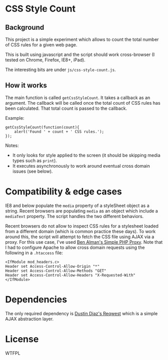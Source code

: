 # CSS Style Count

## Background

This project is a simple experiment which allows to count the total number of CSS rules for a given web page.

This is built using javascript and the script should work cross-browser (I tested on Chrome, Firefox, IE8+, iPad).

The interesting bits are under `js/css-style-count.js`.

## How it works

The main function is called `getCssStyleCount`. It takes a callback as an argument. The callback will be called once the total count of CSS rules has been calculated. That total count is passed to the callback.

Example:
```
getCssStyleCount(function(count){
	alert('Found ' + count + ' CSS rules.');
});
```

Notes:

 - It only looks for style applied to the screen (it should be skipping media types such as `print`).
 - It executes asynchronously to work around eventual cross domain issues (see below).

# Compatibility & edge cases

IE8 and below populate the `media` property of a styleSheet object as a string. Recent browsers are populating `media` as an object which include a `mediaText` property. The script handles the two different behaviors.

Recent browsers do not allow to inspect CSS rules for a stylesheet loaded from a different domain (which is common practice these days). To work around this, the script will attempt to fetch the CSS file using AJAX via a proxy. For this use case, I've used [Ben Alman's Simple PHP Proxy](https://github.com/cowboy/php-simple-proxy). Note that I had to configure Apache to allow cross domain requests using the following in a `.htaccess` file:
```
<IfModule mod_headers.c>
Header set Access-Control-Allow-Origin "*"
Header set Access-Control-Allow-Methods "GET"
Header set Access-Control-Allow-Headers "X-Requested-With"
</IfModule>
```

# Dependencies

The only required dependency is [Dustin Diaz's Reqwest](https://github.com/ded/reqwest) which is a simple AJAX abstraction layer.

# License

WTFPL